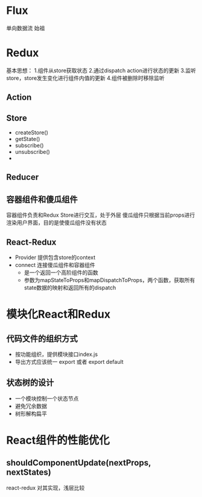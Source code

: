 # Flux
单向数据流 始祖

# Redux
基本思想： 
1.组件从store获取状态
2.通过dispatch action进行状态的更新
3.监听store，store发生变化进行组件内值的更新
4.组件被删除时移除监听
## Action
## Store
- createStore()
- getState()
- subscribe()
- unsubscribe()
- 
## Reducer

## 容器组件和傻瓜组件
容器组件负责和Redux Store进行交互，处于外层
傻瓜组件只根据当前props进行渲染用户界面，目的是使傻瓜组件没有状态

## React-Redux
- Provider  提供包含store的context
- connect  连接傻瓜组件和容器组件
	- 是一个返回一个高阶组件的函数
	- 参数为mapStateToProps和mapDispatchToProps，两个函数，获取所有state数据的映射和返回所有的dispatch
# 模块化React和Redux
## 代码文件的组织方式
- 按功能组织，提供模块接口index.js
- 导出方式应该统一  export 或者  export default
## 状态树的设计
- 一个模块控制一个状态节点
- 避免冗余数据
- 树形解构扁平

# React组件的性能优化
## shouldComponentUpdate(nextProps, nextStates)
react-redux 对其实现，浅层比较
